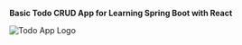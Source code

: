 **Basic Todo CRUD App for Learning Spring Boot with React**

![Todo App Logo](https://user-images.githubusercontent.com/43787912/235515269-6b273215-7d66-4cdc-b548-c027044b23d6.PNG)
